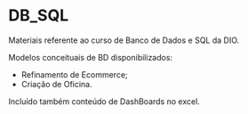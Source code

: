 # DB_SQL
Materiais referente ao curso de Banco de Dados e SQL da DIO.

Modelos conceituais de BD disponibilizados:
* Refinamento de Ecommerce;
* Criação de Oficina.

Incluído também conteúdo de DashBoards no excel.
